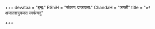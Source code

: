 +++
devataa = "इन्द्रः"
RShiH = "संवरणः प्राजापत्यः"
ChandaH = "जगती"
title = "०१ अजातशत्रुमजरा स्वर्वत्यनु"

+++
